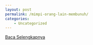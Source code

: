 ```yaml
---
layout: post
permalink: /mimpi-orang-lain-membunuh/
categories:
    - Uncategorized
---
```


[Baca Selengkapnya](/08)